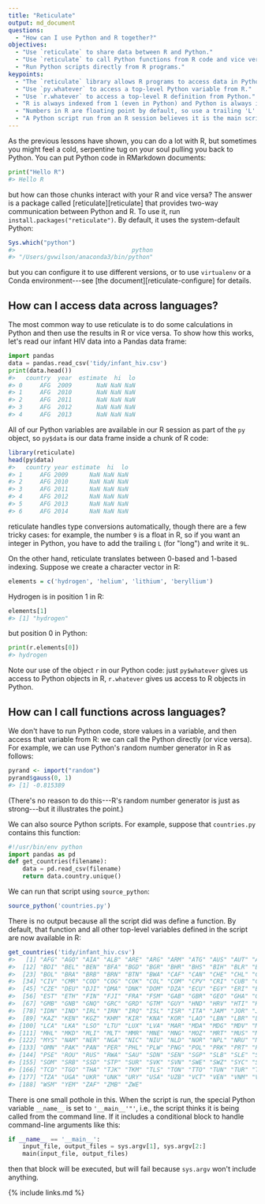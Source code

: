 ```yaml
---
title: "Reticulate"
output: md_document
questions:
  - "How can I use Python and R together?"
objectives:
  - "Use `reticulate` to share data between R and Python."
  - "Use `reticulate` to call Python functions from R code and vice versa."
  - "Run Python scripts directly from R programs."
keypoints:
  - "The `reticulate` library allows R programs to access data in Python programs and vice versa."
  - "Use `py.whatever` to access a top-level Python variable from R."
  - "Use `r.whatever` to access a top-level R definition from Python."
  - "R is always indexed from 1 (even in Python) and Python is always indexed from 0 (even in R)."
  - "Numbers in R are floating point by default, so use a trailing 'L' to force a value to be an integer."
  - "A Python script run from an R session believes it is the main script, i.e., `__name__` is `'__main__'` inside the Python script."
---
```




As the previous lessons have shown,
you can do a lot with R,
but sometimes you might feel a cold, serpentine tug on your soul
pulling you back to Python.
You can put Python code in RMarkdown documents:


```python
print("Hello R")
#> Hello R
```

but how can those chunks interact with your R and vice versa?
The answer is a package called [reticulate][reticulate] that provides two-way communication between Python and R.
To use it,
run `install.packages("reticulate")`.
By default,
it uses the system-default Python:


```r
Sys.which("python")
#>                                 python 
#> "/Users/gvwilson/anaconda3/bin/python"
```

but you can configure it to use different versions,
or to use `virtualenv` or a Conda environment---see [the document][reticulate-configure] for details.

## How can I access data across languages?

The most common way to use reticulate is to do some calculations in Python and then use the results in R
or vice versa.
To show how this works,
let's read our infant HIV data into a Pandas data frame:


```python
import pandas
data = pandas.read_csv('tidy/infant_hiv.csv')
print(data.head())
#>   country  year  estimate  hi  lo
#> 0     AFG  2009       NaN NaN NaN
#> 1     AFG  2010       NaN NaN NaN
#> 2     AFG  2011       NaN NaN NaN
#> 3     AFG  2012       NaN NaN NaN
#> 4     AFG  2013       NaN NaN NaN
```

All of our Python variables are available in our R session as part of the `py` object,
so `py$data` is our data frame inside a chunk of R code:


```r
library(reticulate)
head(py$data)
#>   country year estimate  hi  lo
#> 1     AFG 2009      NaN NaN NaN
#> 2     AFG 2010      NaN NaN NaN
#> 3     AFG 2011      NaN NaN NaN
#> 4     AFG 2012      NaN NaN NaN
#> 5     AFG 2013      NaN NaN NaN
#> 6     AFG 2014      NaN NaN NaN
```

reticulate handles type conversions automatically,
though there are a few tricky cases:
for example,
the number `9` is a float in R,
so if you want an integer in Python,
you have to add the trailing `L` (for "long") and write it `9L`.

On the other hand,
reticulate translates between 0-based and 1-based indexing.
Suppose we create a character vector in R:


```r
elements = c('hydrogen', 'helium', 'lithium', 'beryllium')
```

Hydrogen is in position 1 in R:


```r
elements[1]
#> [1] "hydrogen"
```

but position 0 in Python:


```python
print(r.elements[0])
#> hydrogen
```

Note our use of the object `r` in our Python code:
just `py$whatever` gives us access to Python objects in R,
`r.whatever` gives us access to R objects in Python.

## How can I call functions across languages?

We don't have to run Python code,
store values in a variable,
and then access that variable from R:
we can call the Python directly (or vice versa).
For example,
we can use Python's random number generator in R as follows:


```r
pyrand <- import("random")
pyrand$gauss(0, 1)
#> [1] -0.815389
```

(There's no reason to do this---R's random number generator is just as strong---but it illustrates the point.)

We can also source Python scripts.
For example,
suppose that `countries.py` contains this function:


```python
#!/usr/bin/env python
import pandas as pd
def get_countries(filename):
    data = pd.read_csv(filename)
    return data.country.unique()
```

We can run that script using `source_python`:


```r
source_python('countries.py')
```

There is no output because all the script did was define a function.
By default,
that function and all other top-level variables defined in the script are now available in R:


```r
get_countries('tidy/infant_hiv.csv')
#>   [1] "AFG" "AGO" "AIA" "ALB" "ARE" "ARG" "ARM" "ATG" "AUS" "AUT" "AZE"
#>  [12] "BDI" "BEL" "BEN" "BFA" "BGD" "BGR" "BHR" "BHS" "BIH" "BLR" "BLZ"
#>  [23] "BOL" "BRA" "BRB" "BRN" "BTN" "BWA" "CAF" "CAN" "CHE" "CHL" "CHN"
#>  [34] "CIV" "CMR" "COD" "COG" "COK" "COL" "COM" "CPV" "CRI" "CUB" "CYP"
#>  [45] "CZE" "DEU" "DJI" "DMA" "DNK" "DOM" "DZA" "ECU" "EGY" "ERI" "ESP"
#>  [56] "EST" "ETH" "FIN" "FJI" "FRA" "FSM" "GAB" "GBR" "GEO" "GHA" "GIN"
#>  [67] "GMB" "GNB" "GNQ" "GRC" "GRD" "GTM" "GUY" "HND" "HRV" "HTI" "HUN"
#>  [78] "IDN" "IND" "IRL" "IRN" "IRQ" "ISL" "ISR" "ITA" "JAM" "JOR" "JPN"
#>  [89] "KAZ" "KEN" "KGZ" "KHM" "KIR" "KNA" "KOR" "LAO" "LBN" "LBR" "LBY"
#> [100] "LCA" "LKA" "LSO" "LTU" "LUX" "LVA" "MAR" "MDA" "MDG" "MDV" "MEX"
#> [111] "MHL" "MKD" "MLI" "MLT" "MMR" "MNE" "MNG" "MOZ" "MRT" "MUS" "MWI"
#> [122] "MYS" "NAM" "NER" "NGA" "NIC" "NIU" "NLD" "NOR" "NPL" "NRU" "NZL"
#> [133] "OMN" "PAK" "PAN" "PER" "PHL" "PLW" "PNG" "POL" "PRK" "PRT" "PRY"
#> [144] "PSE" "ROU" "RUS" "RWA" "SAU" "SDN" "SEN" "SGP" "SLB" "SLE" "SLV"
#> [155] "SOM" "SRB" "SSD" "STP" "SUR" "SVK" "SVN" "SWE" "SWZ" "SYC" "SYR"
#> [166] "TCD" "TGO" "THA" "TJK" "TKM" "TLS" "TON" "TTO" "TUN" "TUR" "TUV"
#> [177] "TZA" "UGA" "UKR" "UNK" "URY" "USA" "UZB" "VCT" "VEN" "VNM" "VUT"
#> [188] "WSM" "YEM" "ZAF" "ZMB" "ZWE"
```

There is one small pothole in this.
When the script is run,
the special Python variable `__name__` is set to `'__main__'"'`,
i.e.,
the script thinks it is being called from the command line.
If it includes a conditional block to handle command-line arguments like this:


```python
if __name__ == '__main__':
    input_file, output_files = sys.argv[1], sys.argv[2:]
    main(input_file, output_files)
```

then that block will be executed,
but will fail because `sys.argv` won't include anything.

{% include links.md %}
